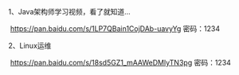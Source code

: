 1、Java架构师学习视频，看了就知道...

​	https://pan.baidu.com/s/1LP7QBain1CojDAb-uavyYg     密码：1234

2、Linux运维

​	https://pan.baidu.com/s/18sd5GZ1_mAAWeDMlyTN3pg    密码：1234

